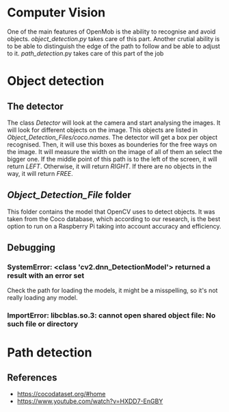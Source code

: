 # Computer Vision
One of the main features of OpenMob is the ability to recognise and avoid objects. _object_detection.py_ takes care of this part.
Another crutial ability is to be able to distinguish the edge of the path to follow and be able to adjust to it. _path_detection_.py takes care of this part of the job

# Object detection

## The detector
The class _Detector_ will look at the camera and start analysing the images. It will look for different objects on the image. This objects are listed in _Object_Detection_Files/coco.names_. The detector will get a box per object recognised. Then, it will use this boxes as bounderies for the free ways on the image. It will measure the width on the image of all of them an select the bigger one. If the middle point of this path is to the left of the screen, it will return _LEFT_. Otherwise, it will return _RIGHT_. If there are no objects in the way, it will return _FREE_.

## _Object_Detection_File_ folder
This folder contains the model that OpenCV uses to detect objects. It was taken from the Coco database, which according to our research, is the best option to run on a Raspberry Pi taking into account accuracy and efficiency.

## Debugging
### SystemError: <class 'cv2.dnn_DetectionModel'> returned a result with an error set
Check the path for loading the models, it might be a misspelling, so it's not really loading any model.

### ImportError: libcblas.so.3: cannot open shared object file: No such file or directory

# Path detection


## References
- https://cocodataset.org/#home
- https://www.youtube.com/watch?v=HXDD7-EnGBY